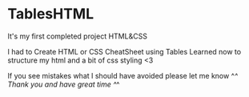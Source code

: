 # TablesHTML
It's my first completed project HTML&amp;CSS

I had to Create HTML or CSS CheatSheet using Tables
Learned now to structure my html and a bit of css styling <3

If you see mistakes what I should have avoided please let me know ^_^
Thank you and have great time ^_^
